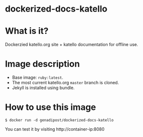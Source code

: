 # dockerized-docs-katello

# What is it?
Dockerzied katello.org site + katello documentation for offline use.

# Image description #
- Base image: `ruby:latest`.
- The most current katello.org `master` branch is cloned.
- Jekyll is installed using bundle.

# How to use this image #

```console
$ docker run -d genadipost/dockerized-docs-katello

```

You can test it by visiting http://container-ip:8080
